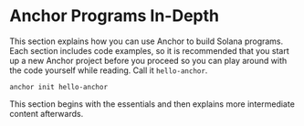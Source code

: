 # Anchor Programs In-Depth
This section explains how you can use Anchor to build Solana programs. Each section includes code examples, so it is recommended that you start up a new Anchor project before you proceed so you can play around with the code yourself while reading. Call it `hello-anchor`.
```
anchor init hello-anchor
```

This section begins with the essentials and then explains more intermediate content afterwards.
